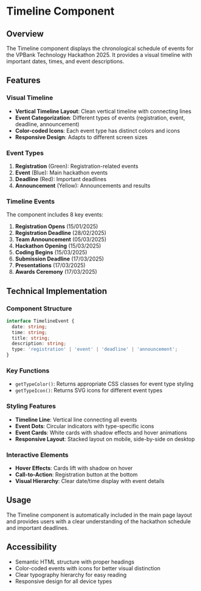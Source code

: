 # Timeline Component

## Overview

The Timeline component displays the chronological schedule of events for the VPBank Technology Hackathon 2025. It provides a visual timeline with important dates, times, and event descriptions.

## Features

### Visual Timeline

- **Vertical Timeline Layout**: Clean vertical timeline with connecting lines
- **Event Categorization**: Different types of events (registration, event, deadline, announcement)
- **Color-coded Icons**: Each event type has distinct colors and icons
- **Responsive Design**: Adapts to different screen sizes

### Event Types

1. **Registration** (Green): Registration-related events
2. **Event** (Blue): Main hackathon events
3. **Deadline** (Red): Important deadlines
4. **Announcement** (Yellow): Announcements and results

### Timeline Events

The component includes 8 key events:

1. **Registration Opens** (15/01/2025)
2. **Registration Deadline** (28/02/2025)
3. **Team Announcement** (05/03/2025)
4. **Hackathon Opening** (15/03/2025)
5. **Coding Begins** (15/03/2025)
6. **Submission Deadline** (17/03/2025)
7. **Presentations** (17/03/2025)
8. **Awards Ceremony** (17/03/2025)

## Technical Implementation

### Component Structure

```typescript
interface TimelineEvent {
  date: string;
  time: string;
  title: string;
  description: string;
  type: 'registration' | 'event' | 'deadline' | 'announcement';
}
```

### Key Functions

- `getTypeColor()`: Returns appropriate CSS classes for event type styling
- `getTypeIcon()`: Returns SVG icons for different event types

### Styling Features

- **Timeline Line**: Vertical line connecting all events
- **Event Dots**: Circular indicators with type-specific icons
- **Event Cards**: White cards with shadow effects and hover animations
- **Responsive Layout**: Stacked layout on mobile, side-by-side on desktop

### Interactive Elements

- **Hover Effects**: Cards lift with shadow on hover
- **Call-to-Action**: Registration button at the bottom
- **Visual Hierarchy**: Clear date/time display with event details

## Usage

The Timeline component is automatically included in the main page layout and provides users with a clear understanding of the hackathon schedule and important deadlines.

## Accessibility

- Semantic HTML structure with proper headings
- Color-coded events with icons for better visual distinction
- Clear typography hierarchy for easy reading
- Responsive design for all device types
